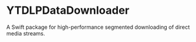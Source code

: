# YTDLPDataDownloader
A Swift package for high-performance segmented downloading of direct media streams.

